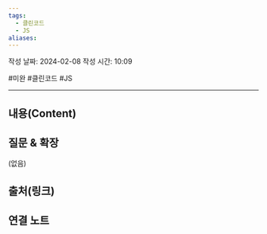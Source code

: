 ```yaml
---
tags:
  - 클린코드
  - JS
aliases:
---
```

작성 날짜: 2024-02-08
작성 시간: 10:09

#미완 #클린코드 #JS 

----
## 내용(Content)


## 질문 & 확장

(없음)

## 출처(링크)


## 연결 노트










